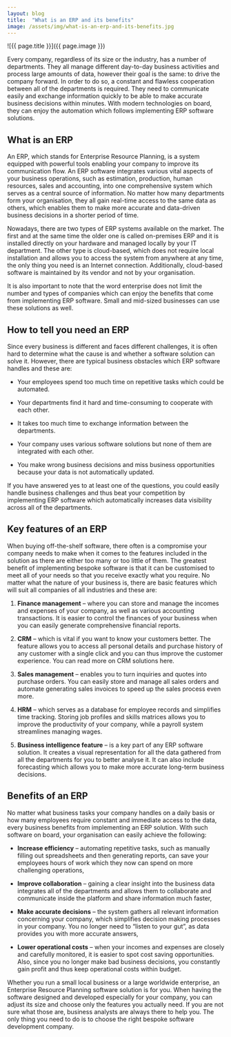 ```yaml
---
layout: blog
title:  "What is an ERP and its benefits"
image: /assets/img/what-is-an-erp-and-its-benefits.jpg
---
```


![{{ page.title }}]({{ page.image }})

Every company, regardless of its size or the industry, has a number of departments. They all manage different day-to-day business activities and process large amounts of data, however their goal is the same: to drive the company forward. In order to do so, a constant and flawless cooperation between all of the departments is required. They need to communicate easily and exchange information quickly to be able to make accurate business decisions within minutes. With modern technologies on board, they can enjoy the automation which follows implementing ERP software solutions.
 
## What is an ERP
An ERP, which stands for Enterprise Resource Planning, is a system equipped with powerful tools enabling your company to improve its communication flow. An ERP software integrates various vital aspects of your business operations, such as estimation, production, human resources, sales and accounting, into one comprehensive system which serves as a central source of information. No matter how many departments form your organisation, they all gain real-time access to the same data as others, which enables them to make more accurate and data-driven business decisions in a shorter period of time.

Nowadays, there are two types of ERP systems available on the market. The first and at the same time the older one is called on-premises ERP and it is installed directly on your hardware and managed locally by your IT department. The other type is cloud-based, which does not require local installation and allows you to access the system from anywhere at any time, the only thing you need is an Internet connection. Additionally, cloud-based software is maintained by its vendor and not by your organisation.

It is also important to note that the word enterprise does not limit the number and types of companies which can enjoy the benefits that come from implementing ERP software. Small and mid-sized businesses can use these solutions as well.
 
## How to tell you need an ERP
Since every business is different and faces different challenges, it is often hard to determine what the cause is and whether a software solution can solve it. However, there are typical business obstacles which ERP software handles and these are:

- Your employees spend too much time on repetitive tasks which could be automated.
  
- Your departments find it hard and time-consuming to cooperate with each other.
  
- It takes too much time to exchange information between the departments.
  
- Your company uses various software solutions but none of them are integrated with each other.
  
- You make wrong business decisions and miss business opportunities because your data is not automatically updated.
  
If you have answered yes to at least one of the questions, you could easily handle business challenges and thus beat your competition by implementing ERP software which automatically increases data visibility across all of the departments.
 

## Key features of an ERP
When buying off-the-shelf software, there often is a compromise your company needs to make when it comes to the features included in the solution as there are either too many or too little of them. The greatest benefit of implementing bespoke software is that it can be customised to meet all of your needs so that you receive exactly what you require.  No matter what the nature of your business is, there are basic features which will suit all companies of all industries and these are:
 
1. **Finance management** – where you can store and manage the incomes and expenses of your company, as well as various accounting transactions. It is easier to control the finances of your business when you can easily generate comprehensive financial reports.
 
2. **CRM** – which is vital if you want to know your customers better. The feature allows you to access all personal details and purchase history of any customer with a single click and you can thus improve the customer experience. You can read more on CRM solutions here.
 
3. **Sales management** – enables you to turn inquiries and quotes into purchase orders. You can easily store and manage all sales orders and automate generating sales invoices to speed up the sales process even more.
 
4. **HRM** – which serves as a database for employee records and simplifies time tracking. Storing job profiles and skills matrices allows you to improve the productivity of your company, while a payroll system streamlines managing wages.
 
4. **Business intelligence feature** – is a key part of any ERP software solution. It creates a visual representation for all the data gathered from all the departments for you to better analyse it. It can also include forecasting which allows you to make more accurate long-term business decisions.
 
## Benefits of an ERP
No matter what business tasks your company handles on a daily basis or how many employees require constant and immediate access to the data, every business benefits from implementing an ERP solution. With such software on board, your organisation can easily achieve the following:
 
- **Increase efficiency** – automating repetitive tasks, such as manually filling out spreadsheets and then generating reports, can save your employees hours of work which they now can spend on more challenging operations,
 
- **Improve collaboration** – gaining a clear insight into the business data integrates all of the departments and allows them to collaborate and communicate inside the platform and share information much faster,
 
- **Make accurate decisions** – the system gathers all relevant information concerning your company, which simplifies decision making processes in your company. You no longer need to “listen to your gut”, as data provides you with more accurate answers,

- **Lower operational costs** – when your incomes and expenses are closely and carefully monitored, it is easier to spot cost saving opportunities. Also, since you no longer make bad business decisions, you constantly gain profit and thus keep operational costs within budget.

Whether you run a small local business or a large worldwide enterprise, an Enterprise Resource Planning software solution is for you. When having the software designed and developed especially for your company, you can adjust its size and choose only the features you actually need. If you are not sure what those are, business analysts are always there to help you. The only thing you need to do is to choose the right bespoke software development company.
